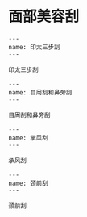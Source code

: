 # 面部美容刮

```{figure} /_static/img/2022-02-06-17-14-03.png
---
name: 印太三步刮
---

印太三步刮
```

```{figure} /_static/img/2022-02-06-17-14-43.png
---
name: 目周刮和鼻旁刮
---

目周刮和鼻旁刮
```

```{figure} /_static/img/2022-02-06-17-15-13.png
---
name: 承风刮
---

承风刮
```

```{figure} /_static/img/2022-02-06-17-15-59.png
---
name: 颈前刮
---

颈前刮
```
